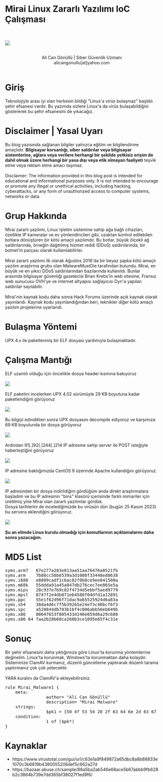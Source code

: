 # Mirai Linux Zararlı Yazılımı IoC Çalışması

<br><br>
<img src="title_pic.png">
<br><br>
<center>Ali Can Gönüllü | Siber Güvenlik Uzmanı <br>alicangonullu[at]yahoo.com</center><br>

# Giriş
<p>
    Teknolojiyle arası iyi olan herkesin bildiği "Linux'a virüs bulaşmaz" başlıklı şehir efsanesi vardır. Bu yazımda sizlere Linux'a da virüs bulaşabildiğini göstererek bu şehir efsanesini de yıkacağız.
</p>

# Disclaimer | Yasal Uyarı
<p>
  Bu blog yazısında sağlanan bilgiler yalnızca eğitim ve bilgilendirme amaçlıdır. <b>Bilgisayar korsanlığı, siber saldırılar veya bilgisayar sistemlerine, ağlara veya verilere herhangi bir şekilde yetkisiz erişim de dahil olmak üzere herhangi bir yasa dışı veya etik olmayan faaliyeti</b> teşvik etme veya reklam etme amacı taşımaz.
<br><br>
  Disclaimer: The information provided in this blog post is intended for educational and informational purposes only. It is not intended to encourage or promote any illegal or unethical activities, including hacking, cyberattacks, or any form of unauthorized access to computer systems, networks or data.
</p>

# Grup Hakkında
<p>
    Mirai zararlı yazılımı, Linux işletim sistemine sahip ağa bağlı cihazları, özellikle IP kameralar ve ev yönlendiricileri gibi, uzaktan kontrol edilebilen botlara dönüştüren bir kötü amaçlı yazılımdır. Bu botlar, büyük ölçekli ağ saldırılarında, örneğin dağıtılmış hizmet reddi (DDoS) saldırılarında, bir botnet'in parçası olarak kullanılabilirler.
    <br><br>
    Mirai zararlı yazılımı ilk olarak Ağustos 2016'da bir beyaz şapka kötü amaçlı yazılım araştırma grubu olan MalwareMustDie tarafından bulundu. Mirai, en büyük ve en yıkıcı DDoS saldırılarından bazılarında kullanıldı. Bunlar arasında bilgisayar güvenliği gazetecisi Brian Krebs'in web sitesine, Fransız web sunucusu OVH'ye ve internet altyapısı sağlayıcısı Dyn'a yapılan saldırılar sayılabilir.
    <br><br>
    Mirai'nin kaynak kodu daha sonra Hack Forums üzerinde açık kaynak olarak yayınlandı. Kaynak kodu yayınlandığından beri, teknikler diğer kötü amaçlı yazılım projelerine uyarlandı.
</p>

# Bulaşma Yöntemi
<p>
    UPX 4.x ile paketlenmiş bir ELF dosyası yardımıyla bulaşmaktadır.
</p>

# Çalışma Mantığı
<p>
    ELF uzantılı olduğu için öncelikle dosya header kısmına bakıyoruz
    <br><br>
    <img src="info.png">
    <br><br>
    ELF paketini incelerken UPX 4.02 sürümüyle 29 KB boyutuna kadar paketlendiğini görüyoruz
    <br><br>
    <img src="upx.png">
    <br><br>
    Bu bilgiyi edindikten sonra UPX dosyasını decompile ediyoruz ve karşımıza 69 KB boyutunda bir dosya görüyoruz
    <br><br>
    <img src="decompile.png">
    <br><br>
    Ardından 91[.]92[.]244[.]214 IP adresine sahip server ile POST isteğiyle haberleştiğini görüyoruz
    <br><br>
    <img src="c2server.png">
    <br><br>
    IP adresine baktığımızda CentOS 9 üzerinde Apache kullandığını görüyoruz.
    <br><br>
    <img src="ip_index.png">
    <br><br>
    IP adresinden bir dosya indirildiğini gördüğüm anda direkt araştırmalara başladım ve bu IP adresinin "bins" klasörü içerisinde farklı mimariler için üretilmiş yine Mirai olan zararlı yazılımlar gördük.<br>
    Dosya tarihlerini de incelediğimizde bu virüsün dün (bugün 25 Kasım 2023) bu servera eklendiğini görüyoruz.
    <br><br>
    <img src="ip_files.png">
    <br><br>
    <b>Şu an elimde Linux kurulu olmadığı için komutlarının açıklamalarını daha sonra yazacağım.</b>
</p>

# MD5 List 
<pre>
syms.arm7	67e277a283e813aa51aa76476a0521fb	
syms.arm	7b80cc56b6539a3d1008f33448ed0638
syms.i686	e0809cadf1c6ac82f0b8ce9ee041580a	
syms.m68k	55ddda91a45a847db276cec7ee865e5a	
syms.mips	28c937e7b9c02f4734d5ebbf5aed9779	
syms.mpsl	0747f2e4db871eb4580f04dfd1a12891
syms.ppc	55e1f62d96f71dac9a65525924d6a83a
syms.sh4	38da4d6c7f5b39265e24ef3c46bcf6f3
syms.spc	a520844db783b1bf4c006abb50eb649b
syms.x86	00647653f805433d148e059d6a29c680
syms.x86_64	faa2b28b60ca260b3ce1095e65f4c31e
</pre>

# Sonuç
<p>
    Bir şehir efsanesini daha yıktığımıza göre Linux'ta korunma yöntemlerine değinelim. Linux'ta korunmak, Windows'ta korunmaktan daha kolaydır. Sisteminize ClamAV kurmanız, düzenli güncelleme yaptırarak düzenli tarama yaptırmanız çok çok yetecektir.
    <br><br>
    YARA kuralını da ClamAV'a ekleyebilirsiniz.
</p>

<pre>
rule Mirai_Malware1 {
	meta:
                author= "Ali Can Gönüllü"
                description= "Mirai Malware"
	strings:
                $pk1 = {50 4f 53 54 20 2f 63 64 6e 2d 63 67 69 2f 00 20 48 54 54 50 2f 31 2e 31 0d 0a 55 73 65 72 2d 41 67 65 6e 74 3a 20 00 0d 0a 48 6f 73 74 3a 20 00 30 0d 0a 00 47 45 54 00 43 6f 6f 6b 69 65 3a 20 00 0d 0a 0d 0a 00 3b 00 68 74 74 70 00 75 72 6c 3d 00 50 4f 53 54 00 00 55 de 04 08 ea de 04 08 28 df 04 08 66 df 04 08 a4 df 04 08 e2 df 04 08 20 e0 04 08 5e e0 04 08 9c e0 04 08 da e0 04 08 18 e1 04 08 56 e1 04 08 94 e1 04 08 10  e2 04 08 d2 e1 04 08 39 31 2e 39 32 2e 32 34 34 2e 32 31 34 00 00 00 00 01 00}
	condition:
                1 of ($pk*)
}
</pre>

# Kaynaklar
<ul>
    <li>https://www.virustotal.com/gui/url/c63e1a9f849872a65dbc8a8b88833e1070c3b6819b4380055206def5c662a27d</li>
    <li>https://bazaar.abuse.ch/sample/86a5ba2ab546e68ace5b67abbb9fb628b2c3864b739e7dd365bf38027f1ed9f6/</li>
</ul>